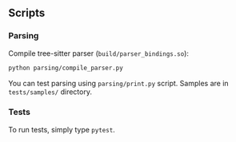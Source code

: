 ## Scripts

### Parsing

Compile tree-sitter parser (`build/parser_bindings.so`):

```bash
python parsing/compile_parser.py
```

You can test parsing using `parsing/print.py` script. Samples are in `tests/samples/`
directory.

### Tests

To run tests, simply type `pytest`.
